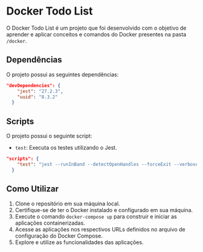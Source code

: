 # Docker Todo List

O Docker Todo List é um projeto que foi desenvolvido com o objetivo de aprender e aplicar conceitos e comandos do Docker presentes na pasta `/docker`.

## Dependências

O projeto possui as seguintes dependências:

```json
"devDependencies": {
    "jest": "27.2.3",
    "uuid": "8.3.2"
  }
```

## Scripts

O projeto possui o seguinte script:

- `test`: Executa os testes utilizando o Jest.

```json
"scripts": {
    "test": "jest --runInBand --detectOpenHandles --forceExit --verbose"
  }
```

## Como Utilizar

1. Clone o repositório em sua máquina local.
2. Certifique-se de ter o Docker instalado e configurado em sua máquina.
3. Execute o comando `docker-compose up` para construir e iniciar as aplicações containerizadas.
4. Acesse as aplicações nos respectivos URLs definidos no arquivo de configuração do Docker Compose.
5. Explore e utilize as funcionalidades das aplicações.
